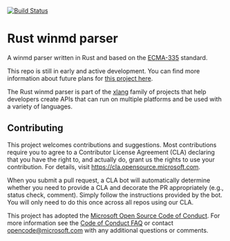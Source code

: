 [![Build Status](https://dev.azure.com/microsoft/Dart/_apis/build/status/microsoft.winmd-rs?branchName=master)](https://dev.azure.com/microsoft/Dart/_build/latest?definitionId=45839&branchName=master)

# Rust winmd parser

A winmd parser written in Rust and based on the [ECMA-335](http://www.ecma-international.org/publications/standards/Ecma-335.htm) standard.

This repo is still in early and active development. You can find more information about future plans for
[this project here](https://kennykerr.ca/2019/11/05/rust/).

The Rust winmd parser is part of the [xlang](https://github.com/microsoft/xlang) family of projects that help developers create APIs that can run on multiple platforms and be used with a variety of languages.

## Contributing

This project welcomes contributions and suggestions.  Most contributions require you to agree to a
Contributor License Agreement (CLA) declaring that you have the right to, and actually do, grant us
the rights to use your contribution. For details, visit https://cla.opensource.microsoft.com.

When you submit a pull request, a CLA bot will automatically determine whether you need to provide
a CLA and decorate the PR appropriately (e.g., status check, comment). Simply follow the instructions
provided by the bot. You will only need to do this once across all repos using our CLA.

This project has adopted the [Microsoft Open Source Code of Conduct](https://opensource.microsoft.com/codeofconduct/).
For more information see the [Code of Conduct FAQ](https://opensource.microsoft.com/codeofconduct/faq/) or
contact [opencode@microsoft.com](mailto:opencode@microsoft.com) with any additional questions or comments.
